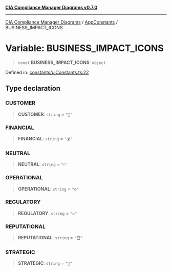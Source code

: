 [**CIA Compliance Manager Diagrams v0.7.0**](../../../README.md)

***

[CIA Compliance Manager Diagrams](../../../globals.md) / [AppConstants](../README.md) / BUSINESS\_IMPACT\_ICONS

# Variable: BUSINESS\_IMPACT\_ICONS

> `const` **BUSINESS\_IMPACT\_ICONS**: `object`

Defined in: [constants/uiConstants.ts:22](https://github.com/Hack23/cia-compliance-manager/blob/0a3ec5feaea6fcd6a9f03fda1b8552f4c9fbfab0/src/constants/uiConstants.ts#L22)

## Type declaration

### CUSTOMER

> **CUSTOMER**: `string` = `"👥"`

### FINANCIAL

> **FINANCIAL**: `string` = `"💰"`

### NEUTRAL

> **NEUTRAL**: `string` = `"ℹ️"`

### OPERATIONAL

> **OPERATIONAL**: `string` = `"⚙️"`

### REGULATORY

> **REGULATORY**: `string` = `"⚖️"`

### REPUTATIONAL

> **REPUTATIONAL**: `string` = `"🏆"`

### STRATEGIC

> **STRATEGIC**: `string` = `"🎯"`
